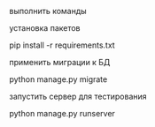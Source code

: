 выполнить команды

установка пакетов

pip install -r requirements.txt

применить миграции к БД

python manage.py migrate

запустить сервер для тестирования

python manage.py runserver
